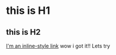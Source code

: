 # this is H1
## this is H2 
[I'm an inline-style link](https://www.google.com) 
wow i got it!! Lets try
